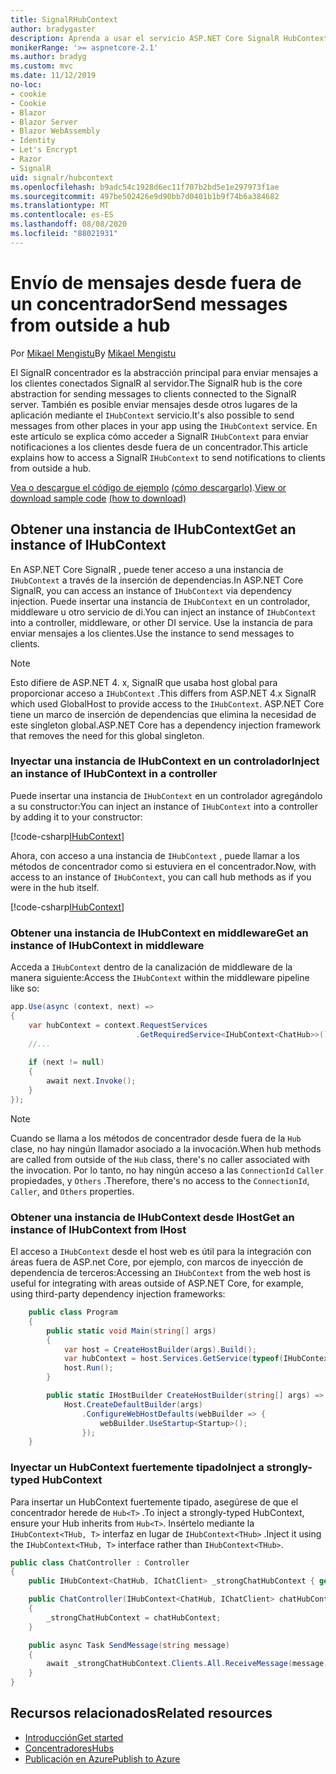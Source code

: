 ```yaml
---
title: SignalRHubContext
author: bradygaster
description: Aprenda a usar el servicio ASP.NET Core SignalR HubContext para enviar notificaciones a los clientes desde fuera de un concentrador.
monikerRange: '>= aspnetcore-2.1'
ms.author: bradyg
ms.custom: mvc
ms.date: 11/12/2019
no-loc:
- cookie
- Cookie
- Blazor
- Blazor Server
- Blazor WebAssembly
- Identity
- Let's Encrypt
- Razor
- SignalR
uid: signalr/hubcontext
ms.openlocfilehash: b9adc54c1928d6ec11f707b2bd5e1e297973f1ae
ms.sourcegitcommit: 497be502426e9d90bb7d0401b1b9f74b6a384682
ms.translationtype: MT
ms.contentlocale: es-ES
ms.lasthandoff: 08/08/2020
ms.locfileid: "88021931"
---
```

# <a name="send-messages-from-outside-a-hub"></a><span data-ttu-id="194e9-103">Envío de mensajes desde fuera de un concentrador</span><span class="sxs-lookup"><span data-stu-id="194e9-103">Send messages from outside a hub</span></span>

<span data-ttu-id="194e9-104">Por [Mikael Mengistu](https://twitter.com/MikaelM_12)</span><span class="sxs-lookup"><span data-stu-id="194e9-104">By [Mikael Mengistu](https://twitter.com/MikaelM_12)</span></span>

<span data-ttu-id="194e9-105">El SignalR concentrador es la abstracción principal para enviar mensajes a los clientes conectados SignalR al servidor.</span><span class="sxs-lookup"><span data-stu-id="194e9-105">The SignalR hub is the core abstraction for sending messages to clients connected to the SignalR server.</span></span> <span data-ttu-id="194e9-106">También es posible enviar mensajes desde otros lugares de la aplicación mediante el `IHubContext` servicio.</span><span class="sxs-lookup"><span data-stu-id="194e9-106">It's also possible to send messages from other places in your app using the `IHubContext` service.</span></span> <span data-ttu-id="194e9-107">En este artículo se explica cómo acceder a SignalR `IHubContext` para enviar notificaciones a los clientes desde fuera de un concentrador.</span><span class="sxs-lookup"><span data-stu-id="194e9-107">This article explains how to access a SignalR `IHubContext` to send notifications to clients from outside a hub.</span></span>

<span data-ttu-id="194e9-108">[Vea o descargue el código de ejemplo](https://github.com/dotnet/AspNetCore.Docs/tree/master/aspnetcore/signalr/hubcontext/sample/) [(cómo descargarlo)](xref:index#how-to-download-a-sample).</span><span class="sxs-lookup"><span data-stu-id="194e9-108">[View or download sample code](https://github.com/dotnet/AspNetCore.Docs/tree/master/aspnetcore/signalr/hubcontext/sample/) [(how to download)](xref:index#how-to-download-a-sample)</span></span>

## <a name="get-an-instance-of-ihubcontext"></a><span data-ttu-id="194e9-109">Obtener una instancia de IHubContext</span><span class="sxs-lookup"><span data-stu-id="194e9-109">Get an instance of IHubContext</span></span>

<span data-ttu-id="194e9-110">En ASP.NET Core SignalR , puede tener acceso a una instancia de `IHubContext` a través de la inserción de dependencias.</span><span class="sxs-lookup"><span data-stu-id="194e9-110">In ASP.NET Core SignalR, you can access an instance of `IHubContext` via dependency injection.</span></span> <span data-ttu-id="194e9-111">Puede insertar una instancia de `IHubContext` en un controlador, middleware u otro servicio de di.</span><span class="sxs-lookup"><span data-stu-id="194e9-111">You can inject an instance of `IHubContext` into a controller, middleware, or other DI service.</span></span> <span data-ttu-id="194e9-112">Use la instancia de para enviar mensajes a los clientes.</span><span class="sxs-lookup"><span data-stu-id="194e9-112">Use the instance to send messages to clients.</span></span>

> [!NOTE]
> <span data-ttu-id="194e9-113">Esto difiere de ASP.NET 4. x, SignalR que usaba host global para proporcionar acceso a `IHubContext` .</span><span class="sxs-lookup"><span data-stu-id="194e9-113">This differs from ASP.NET 4.x SignalR which used GlobalHost to provide access to the `IHubContext`.</span></span> <span data-ttu-id="194e9-114">ASP.NET Core tiene un marco de inserción de dependencias que elimina la necesidad de este singleton global.</span><span class="sxs-lookup"><span data-stu-id="194e9-114">ASP.NET Core has a dependency injection framework that removes the need for this global singleton.</span></span>

### <a name="inject-an-instance-of-ihubcontext-in-a-controller"></a><span data-ttu-id="194e9-115">Inyectar una instancia de IHubContext en un controlador</span><span class="sxs-lookup"><span data-stu-id="194e9-115">Inject an instance of IHubContext in a controller</span></span>

<span data-ttu-id="194e9-116">Puede insertar una instancia de `IHubContext` en un controlador agregándolo a su constructor:</span><span class="sxs-lookup"><span data-stu-id="194e9-116">You can inject an instance of `IHubContext` into a controller by adding it to your constructor:</span></span>

[!code-csharp[IHubContext](hubcontext/sample/Controllers/HomeController.cs?range=12-19,57)]

<span data-ttu-id="194e9-117">Ahora, con acceso a una instancia de `IHubContext` , puede llamar a los métodos de concentrador como si estuviera en el concentrador.</span><span class="sxs-lookup"><span data-stu-id="194e9-117">Now, with access to an instance of `IHubContext`, you can call hub methods as if you were in the hub itself.</span></span>

[!code-csharp[IHubContext](hubcontext/sample/Controllers/HomeController.cs?range=21-25)]

### <a name="get-an-instance-of-ihubcontext-in-middleware"></a><span data-ttu-id="194e9-118">Obtener una instancia de IHubContext en middleware</span><span class="sxs-lookup"><span data-stu-id="194e9-118">Get an instance of IHubContext in middleware</span></span>

<span data-ttu-id="194e9-119">Acceda a `IHubContext` dentro de la canalización de middleware de la manera siguiente:</span><span class="sxs-lookup"><span data-stu-id="194e9-119">Access the `IHubContext` within the middleware pipeline like so:</span></span>

```csharp
app.Use(async (context, next) =>
{
    var hubContext = context.RequestServices
                            .GetRequiredService<IHubContext<ChatHub>>();
    //...
    
    if (next != null)
    {
        await next.Invoke();
    }
});
```

> [!NOTE]
> <span data-ttu-id="194e9-120">Cuando se llama a los métodos de concentrador desde fuera de la `Hub` clase, no hay ningún llamador asociado a la invocación.</span><span class="sxs-lookup"><span data-stu-id="194e9-120">When hub methods are called from outside of the `Hub` class, there's no caller associated with the invocation.</span></span> <span data-ttu-id="194e9-121">Por lo tanto, no hay ningún acceso a las `ConnectionId` `Caller` propiedades, y `Others` .</span><span class="sxs-lookup"><span data-stu-id="194e9-121">Therefore, there's no access to the `ConnectionId`, `Caller`, and `Others` properties.</span></span>

### <a name="get-an-instance-of-ihubcontext-from-ihost"></a><span data-ttu-id="194e9-122">Obtener una instancia de IHubContext desde IHost</span><span class="sxs-lookup"><span data-stu-id="194e9-122">Get an instance of IHubContext from IHost</span></span>

<span data-ttu-id="194e9-123">El acceso a `IHubContext` desde el host web es útil para la integración con áreas fuera de ASP.net Core, por ejemplo, con marcos de inyección de dependencia de terceros:</span><span class="sxs-lookup"><span data-stu-id="194e9-123">Accessing an `IHubContext` from the web host is useful for integrating with areas outside of ASP.NET Core, for example, using third-party dependency injection frameworks:</span></span>

```csharp
    public class Program
    {
        public static void Main(string[] args)
        {
            var host = CreateHostBuilder(args).Build();
            var hubContext = host.Services.GetService(typeof(IHubContext<ChatHub>));
            host.Run();
        }

        public static IHostBuilder CreateHostBuilder(string[] args) =>
            Host.CreateDefaultBuilder(args)
                .ConfigureWebHostDefaults(webBuilder => {
                    webBuilder.UseStartup<Startup>();
                });
    }
```

### <a name="inject-a-strongly-typed-hubcontext"></a><span data-ttu-id="194e9-124">Inyectar un HubContext fuertemente tipado</span><span class="sxs-lookup"><span data-stu-id="194e9-124">Inject a strongly-typed HubContext</span></span>

<span data-ttu-id="194e9-125">Para insertar un HubContext fuertemente tipado, asegúrese de que el concentrador herede de `Hub<T>` .</span><span class="sxs-lookup"><span data-stu-id="194e9-125">To inject a strongly-typed HubContext, ensure your Hub inherits from `Hub<T>`.</span></span> <span data-ttu-id="194e9-126">Insértelo mediante la `IHubContext<THub, T>` interfaz en lugar de `IHubContext<THub>` .</span><span class="sxs-lookup"><span data-stu-id="194e9-126">Inject it using the `IHubContext<THub, T>` interface rather than `IHubContext<THub>`.</span></span>

```csharp
public class ChatController : Controller
{
    public IHubContext<ChatHub, IChatClient> _strongChatHubContext { get; }

    public ChatController(IHubContext<ChatHub, IChatClient> chatHubContext)
    {
        _strongChatHubContext = chatHubContext;
    }

    public async Task SendMessage(string message)
    {
        await _strongChatHubContext.Clients.All.ReceiveMessage(message);
    }
}
```

## <a name="related-resources"></a><span data-ttu-id="194e9-127">Recursos relacionados</span><span class="sxs-lookup"><span data-stu-id="194e9-127">Related resources</span></span>

* [<span data-ttu-id="194e9-128">Introducción</span><span class="sxs-lookup"><span data-stu-id="194e9-128">Get started</span></span>](xref:tutorials/signalr)
* [<span data-ttu-id="194e9-129">Concentradores</span><span class="sxs-lookup"><span data-stu-id="194e9-129">Hubs</span></span>](xref:signalr/hubs)
* [<span data-ttu-id="194e9-130">Publicación en Azure</span><span class="sxs-lookup"><span data-stu-id="194e9-130">Publish to Azure</span></span>](xref:signalr/publish-to-azure-web-app)
